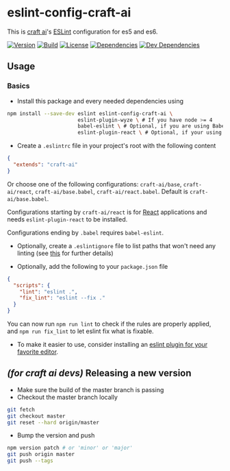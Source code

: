 # eslint-config-craft-ai #

This is [craft ai](https://craft.ai/)'s [ESLint](http://eslint.org/)
configuration for es5 and es6.

[![Version](https://img.shields.io/npm/v/eslint-config-craft-ai.svg?style=flat-square)](https://npmjs.org/package/eslint-config-craft-ai) [![Build](https://img.shields.io/travis/craft-ai/eslint-config-craft-ai/master.svg?style=flat-square)](https://travis-ci.org/craft-ai/eslint-config-craft-ai) [![License](https://img.shields.io/badge/license-BSD--3--Clause-42358A.svg?style=flat-square)](LICENSE) [![Dependencies](https://img.shields.io/david/craft-ai/eslint-config-craft-ai.svg?style=flat-square)](https://david-dm.org/craft-ai/eslint-config-craft-ai) [![Dev Dependencies](https://img.shields.io/david/dev/craft-ai/eslint-config-craft-ai.svg?style=flat-square)](https://david-dm.org/craft-ai/eslint-config-craft-ai#info=devDependencies)


## Usage ##

### Basics ###

- Install this package and every needed dependencies using
```sh
npm install --save-dev eslint eslint-config-craft-ai \
                       eslint-plugin-wyze \ # If you have node >= 4
                       babel-eslint \ # Optional, if you are using Babel in your project
                       eslint-plugin-react \ # Optional, if your using React in your project
```

- Create a `.eslintrc` file in your project's root with the following content
```json
{
  "extends": "craft-ai"
}
```

  Or choose one of the following configurations: `craft-ai/base`, `craft-ai/react`, `craft-ai/base.babel`, `craft-ai/react.babel`.
  Default is `craft-ai/base.babel`.

  Configurations starting by `craft-ai/react` is for [React](https://facebook.github.io/react/) applications and needs `eslint-plugin-react` to be installed.

  Configurations ending by `.babel` requires `babel-eslint`.

- Optionally, create a `.eslintignore` file to list paths that won't need any linting (see
[this](http://eslint.org/docs/user-guide/configuring#ignoring-files-and-directories)
for further details)

- Optionally, add the following to your `package.json` file
```json
{
  "scripts": {
    "lint": "eslint .",
    "fix_lint": "eslint --fix ."
  }
}
```

  You can now run `npm run lint` to check if the rules are properly applied, and
  `npm run fix_lint` to let eslint fix what is fixable.

- To make it easier to use, consider installing an [eslint plugin for your
favorite editor](http://eslint.org/docs/user-guide/integrations#editors).


## _(for craft ai devs)_ Releasing a new version ##

- Make sure the build of the master branch is passing
- Checkout the master branch locally
```sh
git fetch
git checkout master
git reset --hard origin/master
```
- Bump the version and push
```sh
npm version patch # or 'minor' or 'major'
git push origin master
git push --tags
```
